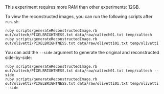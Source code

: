 This experiment requires more RAM than other experiments: 12GB.

To view the reconstructed images, you can run the following scripts after `run.sh`:
```
ruby scripts/generateReconstructedImage.rb out/caltech/PIXELBRIGHTNESS.txt data/raw/caltech01.txt temp/caltech
ruby scripts/generateReconstructedImage.rb out/olivetti/PIXELBRIGHTNESS.txt data/raw/olivetti01.txt temp/olivetti
```

You can add the `--side` argument to generate the original and reconstructed side-by-side:
```
ruby scripts/generateReconstructedImage.rb out/caltech/PIXELBRIGHTNESS.txt data/raw/caltech01.txt temp/caltech --side
ruby scripts/generateReconstructedImage.rb out/olivetti/PIXELBRIGHTNESS.txt data/raw/olivetti01.txt temp/olivetti --side
```
